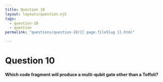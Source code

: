 ```yaml
---
title: Question 10
layout: layouts/question.njk
tags:
  - question-10
  - question
permalink: "questions/question-10/{{ page.fileSlug }}.html"

---
```

# Question 10

#### Which code fragment will produce a multi-qubit gate other than a Toffoli?
